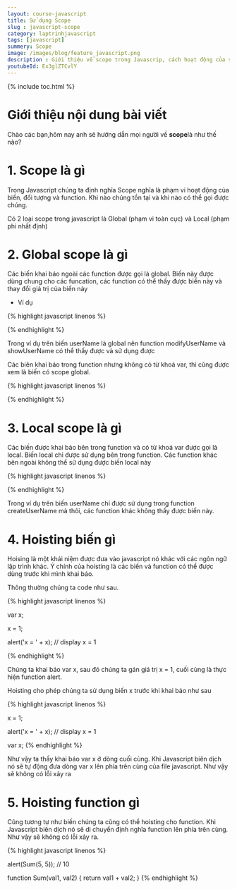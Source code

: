 ```yaml
---
layout: course-javascript
title: Sử dụng Scope  
slug : javascript-scope
category: laptrinhjavascript
tags: [javascript]
summery: Scope   
image: /images/blog/feature_javascript.png
description : Giới thiệu về scope trong Javascrip, cách hoạt động của scope trong Javascript
youtubeId: Ex3glZTCvlY
---
```


{% include toc.html %}

# **Giới thiệu nội dung bài viết**

Chào các bạn,hôm nay anh sẽ hướng dẫn mọi người về <b>scope</b>là như thế nào?

# **1. Scope là gì**

Trong Javascript chúng ta định nghĩa Scope nghĩa là phạm vi hoạt động của biến, đối tượng và function. Khi nào chúng tồn tại và khi nào có thể gọi được chúng.

Có 2 loại scope trong javascript là Global (phạm vi toàn cục) và Local (phạm phi nhất định) 

# **2. Global scope là gì**

Các biến khai báo ngoài các function được gọi là global. Biến này được dùng chung cho các funcation, các function có thể thấy được biến này và thay đổi giá trị của biến này

- Ví dụ

{% highlight javascript  linenos %}

<script>

    var userName = "Bill";

    function modifyUserName() {
            userName = "Steve";
        };

    function showUserName() {
            alert(userName);
        };

    alert(userName); // display Bill
    
    modifyUserName();
    showUserName();// display Steve

</script>

{% endhighlight %}

Trong ví dụ trên biến userName là global nên function modifyUserName và showUserName có thể thấy được và sử dụng được

Các biên khai báo trong function nhưng không có từ khoá var, thì cũng được xem là biến có scope global.

{% highlight javascript  linenos %}

<script>

    function createUserName() {
        userName = "Bill";
    }

    function modifyUserName() {
        if(userName)
            userName = "Steve";
    };

    function showUserName() {
        alert(userName);  
    }
    
    createUserName();
    showUserName(); // Bill 

    modifyUserName();
    showUserName(); // Steve 

    
</script>

{% endhighlight %}

# **3. Local scope là gì**

Các biến được khai báo bên trong function và có từ khoá var được gọi là local. Biến local chỉ được sử dụng bên trong function. Các function khác bên ngoài không thể sử dụng được biến local này

{% highlight javascript  linenos %}

<script>
    
    function createUserName() {
        var userName = "Bill";
    }

    function showUserName() {
        alert(userName);
    }

    createUserName();
    showUserName(); // throws error: userName is not defined

</script>

{% endhighlight %}

Trong ví dụ trên biến userName chỉ được sử dụng trong function createUserName mà thôi, các function khác không thấy được biến này.

# **4. Hoisting biến gì**

Hoising là một khái niệm được đưa vào javascript nó khác với các ngôn ngữ lập trình khác. Ý chính của hoisting là các biến và function có thể được dùng trước khi mình khai báo.

Thông thường chúng ta code như sau. 

{% highlight javascript  linenos %}

var x;

x = 1;

alert('x = ' + x); // display x = 1

{% endhighlight %}

Chúng ta khai báo var x, sau đó chúng ta gán giá trị x = 1, cuối cùng là thực hiện function alert.

Hoisting cho phép chúng ta sử dụng biến x trước khi khai báo như sau

{% highlight javascript  linenos %}

x = 1;

alert('x = ' + x); // display x = 1

var x;
{% endhighlight %}

Như vậy ta thấy khai báo var x ở dòng cuối cùng. Khi Javascript biên dịch nó sẽ tự động đưa dòng var x lên phía trên cùng của file javascript. Như vậy sẽ không có lỗi xảy ra

# **5. Hoisting function gì**

Cũng tương tự như biến chúng ta cũng có thể hoisting cho function. Khi Javascript biên dịch nó sẽ di chuyển định nghĩa function lên phía trên cùng. Như vậy sẽ không có lỗi xảy ra.

{% highlight javascript  linenos %}

alert(Sum(5, 5)); // 10

function Sum(val1, val2)
{
    return val1 + val2;
}
{% endhighlight %}



